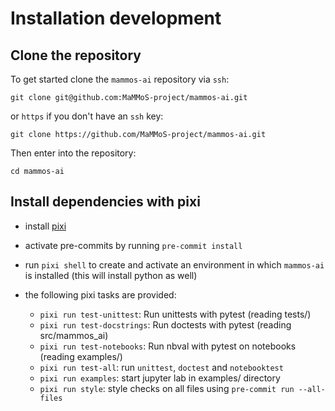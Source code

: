 # Installation development
## Clone the repository

To get started clone the `mammos-ai` repository via `ssh`:

```shell
git clone git@github.com:MaMMoS-project/mammos-ai.git
```
or `https` if you don't have an `ssh` key:

```shell
git clone https://github.com/MaMMoS-project/mammos-ai.git
```

Then enter into the repository:

```shell
cd mammos-ai
```

## Install dependencies with pixi

- install [pixi](https://pixi.sh)

- activate pre-commits by running `pre-commit install`

- run `pixi shell` to create and activate an environment in which `mammos-ai` is installed (this will install python as well)

- the following pixi tasks are provided:

  - `pixi run test-unittest`: Run unittests with pytest (reading tests/)
  - `pixi run test-docstrings`: Run doctests with pytest (reading src/mammos_ai)
  - `pixi run test-notebooks`: Run nbval with pytest on notebooks (reading examples/)
  - `pixi run test-all`: run `unittest`, `doctest` and `notebooktest`
  - `pixi run examples`: start jupyter lab in examples/ directory
  - `pixi run style`: style checks on all files using `pre-commit run --all-files`
